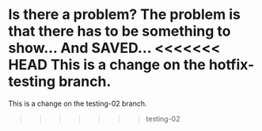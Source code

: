 Is there a problem?
The problem is that there has to be something to show...
And SAVED...
<<<<<<< HEAD
This is a change on the hotfix-testing branch.
=======


This is a change on the testing-02 branch.
>>>>>>> testing-02
